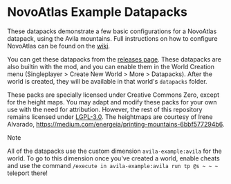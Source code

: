 # NovoAtlas Example Datapacks

These datapacks demonstrate a few basic configurations for a NovoAtlas datapack, using the Avila mountains. Full instructions on how to configure NovoAtlas can be found on the [wiki](https://github.com/TheDeathlyCow/novoatlas/wiki/).

You can get these datapacks from the [releases page](https://github.com/TheDeathlyCow/novoatlas/releases). These datapacks are also builtin with the mod, and you can enable them in the World Creation menu (Singleplayer > Create New World > More > Datapacks). After the world is created, they will be available in that world's `datapacks` folder.

These packs are specially licensed under Creative Commons Zero, except for the height maps. You may adapt and modify these packs for your own use with the need for attribution. However, the rest of this repository remains licensed under [LGPL-3.0](../LICENSE). The heightmaps are courtesy of Irene Alvarado, https://medium.com/energeia/printing-mountains-6bbf577294b6.

> [!NOTE]
> All of the datapacks use the custom dimension `avila-example:avila` for the world. To go to this dimension once you've created a world, enable cheats and use the command `/execute in avila-example:avila run tp @s ~ ~ ~` teleport there!  